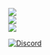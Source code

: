 ![](https://github-readme-stats.vercel.app/api?username=Nitjsefnie&theme=tokyonight&hide_border=false&include_all_commits=true&count_private=true)<br/>
![](https://github-readme-streak-stats.herokuapp.com/?user=Nitjsefnie&theme=tokyonight&hide_border=false)<br/>
![](https://github-readme-stats.vercel.app/api/top-langs/?username=Nitjsefnie&theme=tokyonight&hide_border=false&include_all_commits=true&count_private=true&layout=compact&cache_seconds=86400)<br/>

[![Discord](https://img.shields.io/badge/Discord-%237289DA.svg?logo=discord&logoColor=white)](https://discordapp.com/users/401293270681911296)
